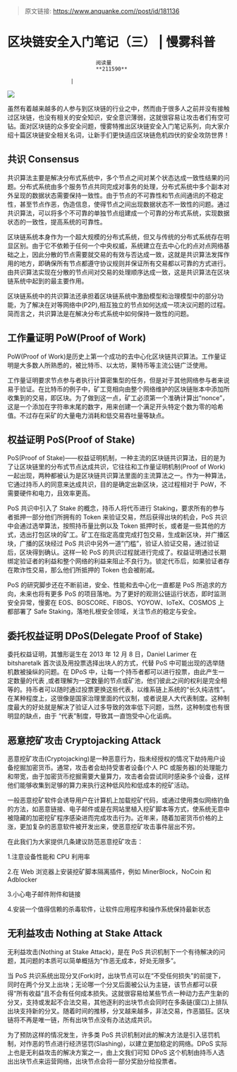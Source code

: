 > 原文链接: https://www.anquanke.com//post/id/181136 


# 区块链安全入门笔记（三） | 慢雾科普


                                阅读量   
                                **211590**
                            
                        |
                        
                                                                                    



[![](https://p1.ssl.qhimg.com/t01c128e49e6787808b.png)](https://p1.ssl.qhimg.com/t01c128e49e6787808b.png)



虽然有着越来越多的人参与到区块链的行业之中，然而由于很多人之前并没有接触过区块链，也没有相关的安全知识，安全意识薄弱，这就很容易让攻击者们有空可钻。面对区块链的众多安全问题，慢雾特推出区块链安全入门笔记系列，向大家介绍十篇区块链安全相关名词，让新手们更快适应区块链危机四伏的安全攻防世界！



## 共识 Consensus

共识算法主要是解决分布式系统中，多个节点之间对某个状态达成一致性结果的问题。分布式系统由多个服务节点共同完成对事务的处理，分布式系统中多个副本对外呈现的数据状态需要保持一致性。由于节点的不可靠性和节点间通讯的不稳定性，甚至节点作恶，伪造信息，使得节点之间出现数据状态不一致性的问题。通过共识算法，可以将多个不可靠的单独节点组建成一个可靠的分布式系统，实现数据状态的一致性，提高系统的可靠性。

区块链系统本身作为一个超大规模的分布式系统，但又与传统的分布式系统存在明显区别。由于它不依赖于任何一个中央权威，系统建立在去中心化的点对点网络基础之上，因此分散的节点需要就交易的有效与否达成一致，这就是共识算法发挥作用的地方，即确保所有节点都遵守协议规则并保证所有交易都以可靠的方式进行。由共识算法实现在分散的节点间对交易的处理顺序达成一致，这是共识算法在区块链系统中起到的最主要作用。

区块链系统中的共识算法还承担着区块链系统中激励模型和治理模型中的部分功能，为了解决在对等网络中(P2P),相互独立的节点如何达成一项决议问题的过程。简而言之，共识算法是在解决分布式系统中如何保持一致性的问题。



## 工作量证明 PoW(Proof of Work)

PoW(Proof of Work)是历史上第一个成功的去中心化区块链共识算法。工作量证明是大多数人所熟悉的，被比特币、以太坊，莱特币等主流公链广泛使用。

工作量证明要求节点参与者执行计算密集型的任务，但是对于其他网络参与者来说易于验证。在比特币的例子中，矿工竞相向由整个网络维护的区块链账本中添加所收集到的交易，即区块。为了做到这一点，矿工必须第一个准确计算出“nonce”，这是一个添加在字符串末尾的数字，用来创建一个满足开头特定个数为零的哈希值。不过存在采矿的大量电力消耗和低交易吞吐量等缺点。



## 权益证明 PoS(Proof of Stake)

PoS(Proof of Stake)——权益证明机制，一种主流的区块链共识算法，目的是为了让区块链里的分布式节点达成共识，它往往和工作量证明机制(Proof of Work)一起出现，两种都被认为是区块链共识算法里面的主流算法之一。作为一种算法，它通过持币人的同意来达成共识，目的是确定出新区块，这过程相对于 PoW，不需要硬件和电力，且效率更高。

PoS 共识中引入了 Stake 的概念，持币人将代币进行 Staking，要求所有的参与者抵押一部分他们所拥有的 Token 来验证交易，然后获得出块的机会，PoS 共识中会通过选举算法，按照持币量比例以及 Token 抵押时长，或者是一些其他的方式，选出打包区块的矿工。矿工在指定高度完成打包交易，生成新区块，并广播区块，广播的区块经过 PoS 共识中另外一道”门槛”，验证人验证交易，通过验证后，区块得到确认。这样一轮 PoS 的共识过程就进行完成了。权益证明通过长期绑定验证者的利益和整个网络的利益来阻止不良行为。锁定代币后，如果验证者存在欺诈性交易，那么他们所抵押的 Token 也会被削减。

PoS 的研究脚步还在不断前进，安全、性能和去中心化一直都是 PoS 所追求的方向，未来也将有更多 PoS 的项目落地。为了更好的观测公链运行状态，即时监测安全异常，慢雾在 EOS、BOSCORE、FIBOS、YOYOW、IoTeX、COSMOS 上都部署了 Safe Staking，落地扎根安全领域，关注节点的稳定与安全。



## 委托权益证明 DPoS(Delegate Proof of Stake)

委托权益证明，其雏形诞生在 2013 年 12 月 8 日，Daniel Larimer 在 bitsharetalk 首次谈及用投票选择出块人的方式，代替 PoS 中可能出现的选举随机数被操纵的问题。在 DPoS 中，让每一个持币者都可以进行投票，由此产生一定数量的代表 ,或者理解为一定数量的节点或矿池，他们彼此之间的权利是完全相等的。持币者可以随时通过投票更换这些代表，以维系链上系统的“长久纯洁性”。在某种程度上，这很像是国家治理里面的代议制，或者说是人大代表制度。这种制度最大的好处就是解决了验证人过多导致的效率低下问题，当然，这种制度也有很明显的缺点，由于 “代表”制度，导致其一直饱受中心化诟病。



## 恶意挖矿攻击 Cryptojacking Attack

恶意挖矿攻击(Cryptojacking)是一种恶意行为，指未经授权的情况下劫持用户设备挖掘加密货币。通常，攻击者会劫持受害者设备(个人 PC 或服务器)的处理能力和带宽，由于加密货币挖掘需要大量算力，攻击者会尝试同时感染多个设备，这样他们能够收集到足够的算力来执行这种低风险和低成本的挖矿活动。

一般恶意挖矿软件会诱导用户在计算机上加载挖矿代码，或通过使用类似网络钓鱼的方法，如恶意链接、电子邮件或是在网站里植入挖矿脚本等方式，使系统无意中被隐藏的加密挖矿程序感染进而完成攻击行为。近年来，随着加密货币价格的上涨，更加复杂的恶意软件被开发出来，使恶意挖矿攻击事件层出不穷。

在此我们为大家提供几条建议防范恶意挖矿攻击：

1.注意设备性能和 CPU 利用率

2.在 Web 浏览器上安装挖矿脚本隔离插件，例如 MinerBlock，NoCoin 和 Adblocker

3.小心电子邮件附件和链接

4.安装一个值得信赖的杀毒软件，让软件应用程序和操作系统保持最新状态



## 无利益攻击 Nothing at Stake Attack

无利益攻击(Nothing at Stake Attack)，是在 PoS 共识机制下一个有待解决的问题，其问题的本质可以简单概括为“作恶无成本，好处无限多”。

当 PoS 共识系统出现分叉(Fork)时，出块节点可以在“不受任何损失”的前提下，同时在两个分叉上出块；无论哪一个分叉后面被公认为主链，该节点都可以获得“所有收益”且不会有任何成本损失。这就很容易给某些节点一种动力去产生新的分叉，支持或发起不合法交易，其他逐利的出块节点会同时在多条链(窗口)上排队出块支持新的分叉。随着时间的推移，分叉越来越多，非法交易，作恶猖狂。区块链将不再是唯一链，所有出块节点没有办法达成共识。

为了预防这样的情况发生，许多类 PoS 共识机制对此的解决方法是引入惩罚机制，对作恶的节点进行经济惩罚(Slashing)，以建立更加稳定的网络。DPoS 实际上也是无利益攻击的解决方案之一，由上文我们可知 DPoS 这个机制由持币人选出出块节点来运营网络，出块节点会将一部分奖励分给投票者。
